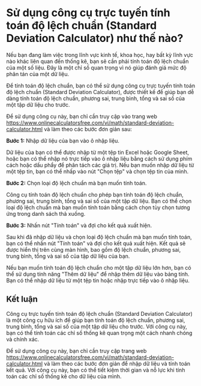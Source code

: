 Sử dụng công cụ trực tuyến tính toán độ lệch chuẩn (Standard Deviation Calculator) như thế nào?
===============================================================================================

Nếu bạn đang làm việc trong lĩnh vực kinh tế, khoa học, hay bất kỳ lĩnh vực nào khác liên quan đến thống kê, bạn sẽ cần phải tính toán độ lệch chuẩn của một số liệu. Đây là một chỉ số quan trọng vì nó giúp đánh giá mức độ phân tán của một dữ liệu.

Để tính toán độ lệch chuẩn, bạn có thể sử dụng công cụ trực tuyến tính toán độ lệch chuẩn (Standard Deviation Calculator), được thiết kế để giúp bạn dễ dàng tính toán độ lệch chuẩn, phương sai, trung bình, tổng và sai số của một tập dữ liệu cho trước.

Để sử dụng công cụ này, bạn chỉ cần truy cập vào trang web <https://www.onlinecalculatorsfree.com/vi/math/standard-deviation-calculator.html> và làm theo các bước đơn giản sau:

**Bước 1:** Nhập dữ liệu của bạn vào ô nhập liệu.

Dữ liệu của bạn có thể được nhập từ một tệp tin Excel hoặc Google Sheet, hoặc bạn có thể nhập nó trực tiếp vào ô nhập liệu bằng cách sử dụng phím cách hoặc dấu phẩy để phân tách các giá trị. Nếu bạn muốn nhập dữ liệu từ một tệp tin, bạn có thể nhấp vào nút "Chọn tệp" và chọn tệp tin của mình.

**Bước 2:** Chọn loại độ lệch chuẩn mà bạn muốn tính toán.

Công cụ tính toán độ lệch chuẩn cho phép bạn tính toán độ lệch chuẩn, phương sai, trung bình, tổng và sai số của một tập dữ liệu. Bạn có thể chọn loại độ lệch chuẩn mà bạn muốn tính toán bằng cách chọn tùy chọn tương ứng trong danh sách thả xuống.

**Bước 3:** Nhấn nút "Tính toán" và đợi cho kết quả xuất hiện.

Sau khi đã nhập dữ liệu và chọn loại độ lệch chuẩn mà bạn muốn tính toán, bạn có thể nhấn nút "Tính toán" và đợi cho kết quả xuất hiện. Kết quả sẽ được hiển thị trên cùng màn hình, bao gồm độ lệch chuẩn, phương sai, trung bình, tổng và sai số của tập dữ liệu của bạn.

Nếu bạn muốn tính toán độ lệch chuẩn cho một tập dữ liệu lớn hơn, bạn có thể sử dụng tính năng "Thêm dữ liệu" để nhập thêm dữ liệu vào bảng tính. Bạn có thể nhập dữ liệu từ một tệp tin hoặc nhập trực tiếp vào ô nhập liệu.

Kết luận
--------

Công cụ trực tuyến tính toán độ lệch chuẩn (Standard Deviation Calculator) là một công cụ hữu ích để giúp bạn tính toán độ lệch chuẩn, phương sai, trung bình, tổng và sai số của một tập dữ liệu cho trước. Với công cụ này, bạn có thể tính toán các chỉ số thống kê quan trọng một cách nhanh chóng và chính xác.

Để sử dụng công cụ này, bạn chỉ cần truy cập trang web <https://www.onlinecalculatorsfree.com/vi/math/standard-deviation-calculator.html> và làm theo các bước đơn giản để nhập dữ liệu và tính toán kết quả. Với công cụ này, bạn có thể tiết kiệm thời gian và nỗ lực khi tính toán các chỉ số thống kê cho dữ liệu của mình.